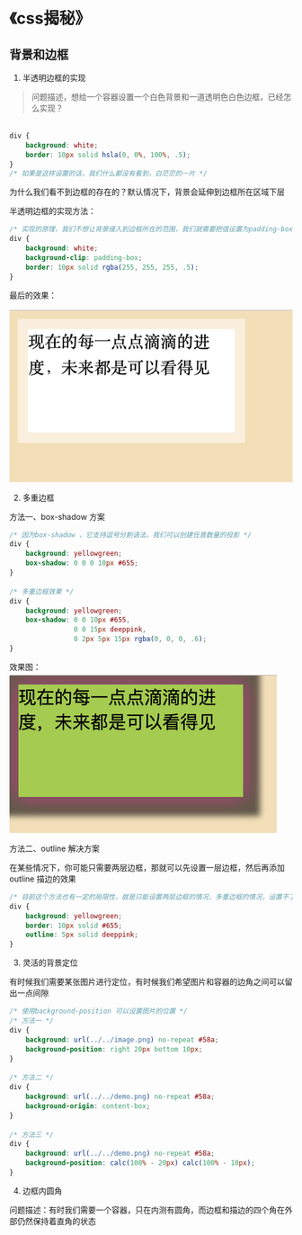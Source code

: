 # 《css揭秘》
## 背景和边框

1. 半透明边框的实现
> 问题描述，想给一个容器设置一个白色背景和一道透明色白色边框，已经怎么实现？

```css

div {
    background: white;
    border: 10px solid hsla(0, 0%, 100%, .5);
}
/* 如果是这样设置的话，我们什么都没有看到，白茫茫的一片 */
```
为什么我们看不到边框的存在的？默认情况下，背景会延伸到边框所在区域下层

半透明边框的实现方法：

```css
/* 实现的原理，我们不想让背景侵入到边框所在的范围，我们就需要把值设置为padding-box,这样浏览器就会利用内边距的外沿来把背景裁剪掉 */
div {
    background: white;
    background-clip: padding-box;
    border: 10px solid rgba(255, 255, 255, .5);
}

```

最后的效果：

![半透明边框实现效果](https://github.com/everast2015/web-readed-books/blob/master/css-secret/img/chapter2/2-1.png)

2. 多重边框

方法一、box-shadow 方案

```css
/* 因为box-shadow ，它支持逗号分割语法，我们可以创建任意数量的投影 */
div {
    background: yellowgreen;
    box-shadow: 0 0 0 10px #655;
}

/* 多重边框效果 */
div {
    background: yellowgreen;
    box-shadow: 0 0 10px #655,
                0 0 15px deeppink,
                0 2px 5px 15px rgba(0, 0, 0, .6);
}

```

效果图：
    ![多重边框效果](https://github.com/everast2015/web-readed-books/blob/master/css-secret/img/chapter2/2-2.png)

方法二、outline 解决方案

在某些情况下，你可能只需要两层边框，那就可以先设置一层边框，然后再添加outline 描边的效果

```css
/* 目前这个方法也有一定的局限性，就是只能设置两层边框的情况，多重边框的情况，设置不了，并且设置圆角的时候，也回出现一些问题 */
div {
    background: yellowgreen;
    border: 10px solid #655;
    outline: 5px solid deeppink;
}

```

3. 灵活的背景定位

有时候我们需要某张图片进行定位，有时候我们希望图片和容器的边角之间可以留出一点间隙

```css
/* 使用background-position 可以设置图片的位置 */
/* 方法一 */
div {
    background: url(../../image.png) no-repeat #58a;
    background-position: right 20px bottom 10px;
}

/* 方法二 */
div {
    background: url(../../demo.png) no-repeat #58a;
    background-origin: content-box;
}

/* 方法三 */
div {
    background: url(../../demo.png) no-repeat #58a;
    background-position: calc(100% - 20px) calc(100% - 10px);
}

```

4. 边框内圆角

问题描述：有时我们需要一个容器，只在内测有圆角，而边框和描边的四个角在外部仍然保持着直角的状态